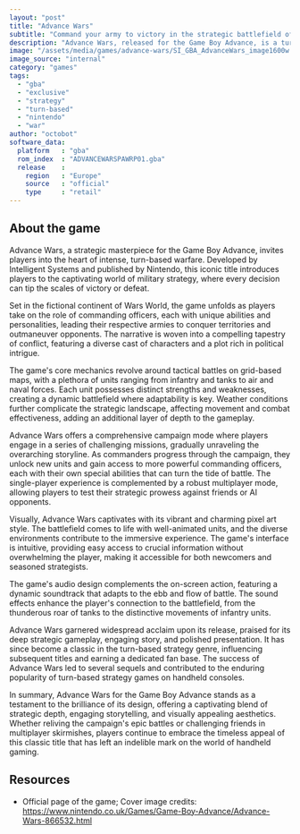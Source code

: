 ```yaml
---
layout: "post"
title: "Advance Wars"
subtitle: "Command your army to victory in the strategic battlefield of \"Advance Wars\" for the Game Boy Advance."
description: "Advance Wars, released for the Game Boy Advance, is a turn-based tactical war game that challenges players to lead their armies through a series of intense battles, employing strategy and wit to emerge victorious in a visually engaging and challenging gaming experience."
image: "/assets/media/games/advance-wars/SI_GBA_AdvanceWars_image1600w.jpg"
image_source: "internal"
category: "games"
tags:
  - "gba"
  - "exclusive"
  - "strategy"
  - "turn-based"
  - "nintendo"
  - "war"
author: "octobot"
software_data:
  platform   : "gba"
  rom_index  : "ADVANCEWARSPAWRP01.gba"
  release    :
    region   : "Europe"
    source   : "official"
    type     : "retail"
---
```


## About the game

Advance Wars, a strategic masterpiece for the Game Boy Advance, invites players into the heart of intense, turn-based warfare. Developed by Intelligent Systems and published by Nintendo, this iconic title introduces players to the captivating world of military strategy, where every decision can tip the scales of victory or defeat.

Set in the fictional continent of Wars World, the game unfolds as players take on the role of commanding officers, each with unique abilities and personalities, leading their respective armies to conquer territories and outmaneuver opponents. The narrative is woven into a compelling tapestry of conflict, featuring a diverse cast of characters and a plot rich in political intrigue.

The game's core mechanics revolve around tactical battles on grid-based maps, with a plethora of units ranging from infantry and tanks to air and naval forces. Each unit possesses distinct strengths and weaknesses, creating a dynamic battlefield where adaptability is key. Weather conditions further complicate the strategic landscape, affecting movement and combat effectiveness, adding an additional layer of depth to the gameplay.

Advance Wars offers a comprehensive campaign mode where players engage in a series of challenging missions, gradually unraveling the overarching storyline. As commanders progress through the campaign, they unlock new units and gain access to more powerful commanding officers, each with their own special abilities that can turn the tide of battle. The single-player experience is complemented by a robust multiplayer mode, allowing players to test their strategic prowess against friends or AI opponents.

Visually, Advance Wars captivates with its vibrant and charming pixel art style. The battlefield comes to life with well-animated units, and the diverse environments contribute to the immersive experience. The game's interface is intuitive, providing easy access to crucial information without overwhelming the player, making it accessible for both newcomers and seasoned strategists.

The game's audio design complements the on-screen action, featuring a dynamic soundtrack that adapts to the ebb and flow of battle. The sound effects enhance the player's connection to the battlefield, from the thunderous roar of tanks to the distinctive movements of infantry units.

Advance Wars garnered widespread acclaim upon its release, praised for its deep strategic gameplay, engaging story, and polished presentation. It has since become a classic in the turn-based strategy genre, influencing subsequent titles and earning a dedicated fan base. The success of Advance Wars led to several sequels and contributed to the enduring popularity of turn-based strategy games on handheld consoles.

In summary, Advance Wars for the Game Boy Advance stands as a testament to the brilliance of its design, offering a captivating blend of strategic depth, engaging storytelling, and visually appealing aesthetics. Whether reliving the campaign's epic battles or challenging friends in multiplayer skirmishes, players continue to embrace the timeless appeal of this classic title that has left an indelible mark on the world of handheld gaming.

## Resources

* Official page of the game; Cover image credits: <https://www.nintendo.co.uk/Games/Game-Boy-Advance/Advance-Wars-866532.html>

